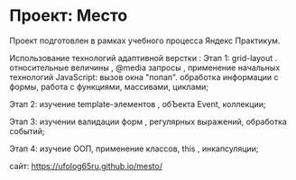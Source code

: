# Проект: Место

Проект подготовлен в рамках учебного процесса Яндекс Практикум.

Использование технологий адаптивной верстки :
Этап 1:  grid-layout . относительные величины , @media запросы , применение начальных технологий JavaScript: вызов окна "попап". обработка информации с формы, работа с функциями, массивами, циклами;

Этап 2: изучение template-элементов , обЪекта Event, коллекции;

Этап 3: изучении валидации форм , регулярных выражений, обработка событий;

Этап 4: изучеие ООП, применение классов, this , инкапсуляции;

сайт:  https://ufolog65ru.github.io/mesto/
